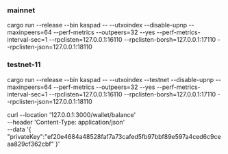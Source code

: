 

### mainnet
cargo run --release --bin kaspad -- --utxoindex --disable-upnp --maxinpeers=64 --perf-metrics --outpeers=32 --yes --perf-metrics-interval-sec=1 --rpclisten=127.0.0.1:16110 --rpclisten-borsh=127.0.0.1:17110 --rpclisten-json=127.0.0.1:18110


### testnet-11
cargo run --release --bin kaspad -- --utxoindex --testnet --disable-upnp --maxinpeers=64 --perf-metrics --outpeers=32 --yes --perf-metrics-interval-sec=1 --rpclisten=127.0.0.1:16110 --rpclisten-borsh=127.0.0.1:17110 --rpclisten-json=127.0.0.1:18110






curl --location '127.0.0.1:3000/wallet/balance' \
--header 'Content-Type: application/json' \
--data '{
"privateKey":"ef20e4684a48528faf7a73cafed5fb97bbf89e597a4ced6c9ceaa829cf362cbf"
}'